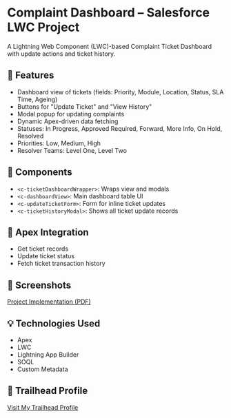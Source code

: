 # Complaint Dashboard – Salesforce LWC Project

A Lightning Web Component (LWC)-based Complaint Ticket Dashboard with update actions and ticket history.

## 🎯 Features
- Dashboard view of tickets (fields: Priority, Module, Location, Status, SLA Time, Ageing)
- Buttons for "Update Ticket" and "View History"
- Modal popup for updating complaints
- Dynamic Apex-driven data fetching
- Statuses: In Progress, Approved Required, Forward, More Info, On Hold, Resolved
- Priorities: Low, Medium, High
- Resolver Teams: Level One, Level Two

## 🧱 Components
- `<c-ticketDashboardWrapper>`: Wraps view and modals
- `<c-dashboardView>`: Main dashboard table UI
- `<c-updateTicketForm>`: Form for inline ticket updates
- `<c-ticketHistoryModal>`: Shows all ticket update records

## 🔌 Apex Integration
- Get ticket records
- Update ticket status
- Fetch ticket transaction history

## 📸 Screenshots
[Project Implementation (PDF)](./ComplaintDashboard.pdf)

## 💡 Technologies Used
- Apex
- LWC
- Lightning App Builder
- SOQL
- Custom Metadata

## 📜 Trailhead Profile
[Visit My Trailhead Profile](https://www.salesforce.com/trailblazer/rmane70)
